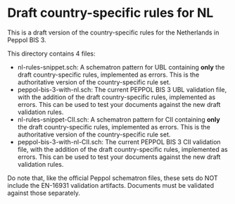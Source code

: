 # Draft country-specific rules for NL

This is a draft version of the country-specific rules for the Netherlands in Peppol BIS 3.

This directory contains 4 files:

- nl-rules-snippet.sch: A schematron pattern for UBL containing **only** the draft country-specific rules, implemented as errors. This is the authoritative version of the country-specific rule set.
- peppol-bis-3-with-nl.sch: The current PEPPOL BIS 3 UBL validation file, with the addition of the draft country-specific rules, implemented as errors. This can be used to test your documents against the new draft validation rules.
- nl-rules-snippet-CII.sch: A schematron pattern for CII containing **only** the draft country-specific rules, implemented as errors. This is the authoritative version of the country-specific rule set.
- peppol-bis-3-with-nl-CII.sch: The current PEPPOL BIS 3 CII validation file, with the addition of the draft country-specific rules, implemented as errors. This can be used to test your documents against the new draft validation rules.

Do note that, like the official Peppol schematron files, these sets do NOT include the EN-16931 validation artifacts. Documents must be validated against those separately.


